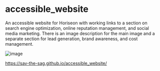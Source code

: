 # accessible_website

An accessible website for Horiseon with working links to a section on search engine optimization, online reputation management, and social media marketing. There is an image description for the main image and a separate section for lead generation, brand awareness, and cost management.

![image](https://github.com/sav-the-sag/accessible_website/assets/144732796/5b4a6133-27f9-4118-b516-68322147a33b)

https://sav-the-sag.github.io/accessible_website/
